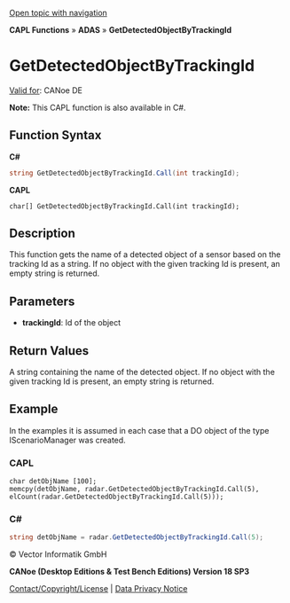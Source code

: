 [Open topic with navigation](../../../../../CANoeDEFamily.htm#Topics/CAPLFunctions/ADAS/Functions/CAPLfunctionGetDetectedObjectByTrackingId.md)

**CAPL Functions** » **ADAS** » **GetDetectedObjectByTrackingId**

# GetDetectedObjectByTrackingId

[Valid for](../../../Shared/FeatureAvailability.md): CANoe DE

**Note:** This CAPL function is also available in C#.

## Function Syntax

**C#**

```csharp
string GetDetectedObjectByTrackingId.Call(int trackingId);
```

**CAPL**

```capl
char[] GetDetectedObjectByTrackingId.Call(int trackingId);
```

## Description

This function gets the name of a detected object of a sensor based on the tracking Id as a string. If no object with the given tracking Id is present, an empty string is returned.

## Parameters

- **trackingId**: Id of the object

## Return Values

A string containing the name of the detected object. If no object with the given tracking Id is present, an empty string is returned.

## Example

In the examples it is assumed in each case that a DO object of the type IScenarioManager was created.

### CAPL

```capl
char detObjName [100];
memcpy(detObjName, radar.GetDetectedObjectByTrackingId.Call(5), elCount(radar.GetDetectedObjectByTrackingId.Call(5)));
```

### C#

```csharp
string detObjName = radar.GetDetectedObjectByTrackingId.Call(5);
```

© Vector Informatik GmbH

**CANoe (Desktop Editions & Test Bench Editions) Version 18 SP3**

[Contact/Copyright/License](../../../Shared/ContactCopyrightLicense.md) | [Data Privacy Notice](https://www.vector.com/int/en/company/get-info/privacy-policy/)